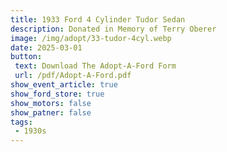 ```yaml
---
title: 1933 Ford 4 Cylinder Tudor Sedan
description: Donated in Memory of Terry Oberer
image: /img/adopt/33-tudor-4cyl.webp
date: 2025-03-01
button: 
 text: Download The Adopt-A-Ford Form
 url: /pdf/Adopt-A-Ford.pdf
show_event_article: true
show_ford_store: true
show_motors: false
show_patner: false
tags: 
 - 1930s
---
```


